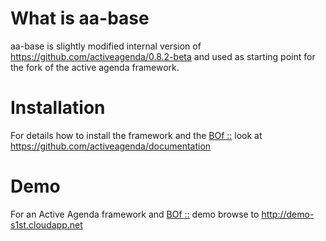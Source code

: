 #  What is aa-base
aa-base is slightly modified internal version of https://github.com/activeagenda/0.8.2-beta and used as starting point for the fork of the active agenda framework. 

# Installation
For details how to install the framework and the [BOf ::](https://activeagenda.github.io) look at https://github.com/activeagenda/documentation 

# Demo
For an Active Agenda framework and [BOf ::](https://activeagenda.github.io) demo browse to http://demo-s1st.cloudapp.net